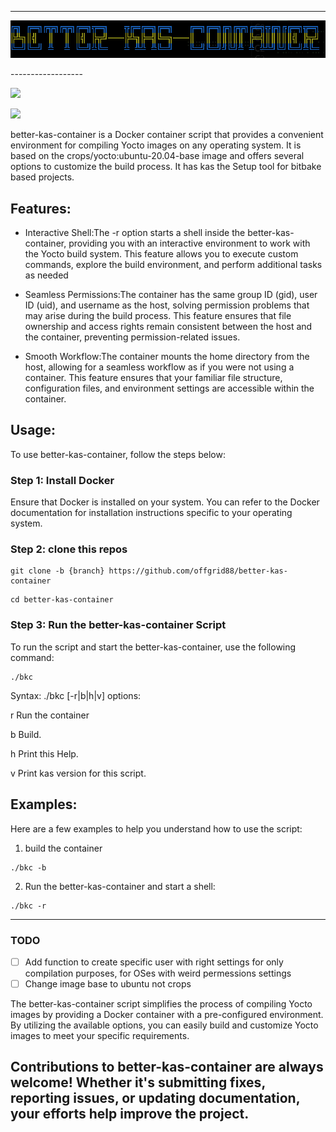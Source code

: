 

------------------
<p align=center>
 <img src="https://raw.githubusercontent.com/offgrid88/better-kas-container/main/pics/logo.png">
</p>
------------------

![](https://github.com/offgrid88/better-kas-container/actions/workflows/Build_on_ubuntu.yml/badge.svg?event=push)

![](https://github.com/offgrid88/better-kas-container/actions/workflows/Build_on_Archlinux.yml/badge.svg?event=push)

better-kas-container is a Docker container script that provides a convenient environment for compiling Yocto images on any operating system. It is based on the crops/yocto:ubuntu-20.04-base image and offers several options to customize the build process. It has kas the Setup tool for bitbake based projects.

## Features:

- Interactive Shell:The -r option starts a shell inside the better-kas-container, providing you with an interactive environment to work with the Yocto build system. This feature allows you to execute custom commands, explore the build environment, and perform additional tasks as needed

- Seamless Permissions:The container has the same group ID (gid), user ID (uid), and username as the host, solving permission problems that may arise during the build process. This feature ensures that file ownership and access rights remain consistent between the host and the container, preventing permission-related issues.

- Smooth Workflow:The container mounts the home directory from the host, allowing for a seamless workflow as if you were not using a container. This feature ensures that your familiar file structure, configuration files, and environment settings are accessible within the container.

## Usage:

To use better-kas-container, follow the steps below:

### Step 1: Install Docker

Ensure that Docker is installed on your system. You can refer to the Docker documentation for installation instructions specific to your operating system.

### Step 2: clone this repos
```
git clone -b {branch} https://github.com/offgrid88/better-kas-container
```

```
cd better-kas-container
```

### Step 3: Run the better-kas-container Script

To run the script and start the better-kas-container, use the following command:
```
./bkc
```

Syntax: ./bkc [-r|b|h|v]
options:

r     Run the container

b     Build.

h     Print this Help.

v     Print kas version for this script.


## Examples:

Here are a few examples to help you understand how to use the script:

1. build the container
```
./bkc -b
```

2. Run the better-kas-container and start a shell:

```
./bkc -r
```
------------------

### TODO

- [ ] Add function to create specific user with right settings for only compilation purposes, for OSes with weird permessions settings
- [ ] Change image base to ubuntu not crops

The better-kas-container script simplifies the process of compiling Yocto images by providing a Docker container with a pre-configured environment. By utilizing the available options, you can easily build and customize Yocto images to meet your specific requirements.

Contributions to better-kas-container are always welcome! Whether it's submitting fixes, reporting issues, or updating documentation, your efforts help improve the project.
------------------
